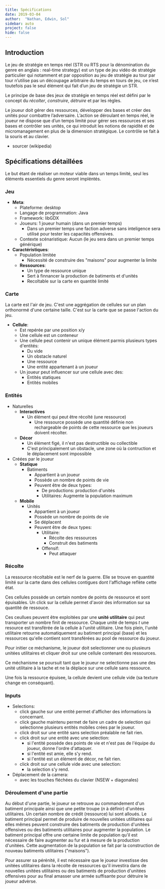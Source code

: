 ```yaml
---
title: Spécifications
date: 2019-03-04
author:  "Nathan, Edwin, Sol"
sidebar: auto
project: false
hide: false
---
```


## Introduction

Le jeu de stratégie en temps réel (STR ou RTS pour la dénomination du genre en anglais : real-time strategy) est un type de jeu vidéo de stratégie particulier qui notamment et par opposition au jeu de stratégie au tour par tour n’utilise pas un découpage arbitraire du temps en tours de jeu, ce n’est toutefois pas le seul élément qui fait d’un jeu de stratégie un STR.

Le principe de base des jeux de stratégie en temps réel est défini par le concept du _récolter_, _construire_, _détruire_ et par les règles.

Le joueur doit gérer des ressources, développer des bases et créer des unités pour combattre l’adversaire. 
L’action se déroulant en temps réel, le joueur ne dispose que d’un temps limité pour gérer ses ressources et 
ses bases et contrôler ses unités, ce qui introduit les notions de rapidité et de micromanagement en plus de la 
dimension stratégique. Le contrôle se fait à la souris et au clavier.

* sourcer (wikipedia)

## Spécifications détaillées

Le but étant de réaliser un moteur viable dans un temps limité, seul les éléments essentiels du genre seront impléntés.

### Jeu
* **Meta**:
  * Plateforme: desktop
  * Langage de programmation: Java
  * Framework: libGDX
  * Joueurs: 1 joueur humain (dans un premier temps)
    * Dans un premier temps une faction adverse sans inteligence sera utilisé pour tester les capacités offensives.
  * Contexte scénaristique: Aucun (le jeu sera dans un premier temps générique)
* **Caractéristiques**:
  * Population limitée
    * Nécessité de construire des "maisons" pour augmenter la limite
  * **Ressources**:
    * Un type de ressource unique
    * Sert à finnancer la production de batiments et d'unités
    * Recoltable sur la carte en quantité limité


### Carte
La carte est l'air de jeu. C'est une aggrégation de cellules sur un plan orthonormé d'une certaine taille. C'est sur la carte que se passe l'action du jeu.

* **Cellule**:
  * Est repérée par une position x/y
  * Une cellule est un conteneur
  * Une cellule peut contenir un unique élément parmis plusieurs types d'entités:
    * Du vide
    * Un obstacle naturel
    * Une ressource
    * Une entité appartenant à un joueur
  * Un joueur peut influencer sur une cellule avec des:
    * Entités statiques
    * Entités mobiles

### Entités

* Naturelles
  * **Interactives**
    * Un élément qui peut être récolté (une ressource)
      * Une ressource possède une quantité définie non rechargeable de points de cette ressource que les joueurs doivent récolter.
  * **Décor**
    * Un élément figé, il n'est pas destructible ou collectible
    * C'est principalement un obstacle, une zone où la contruction et le déplacement sont impossible
* Créées par le joueur
  * **Statique**
    * Batiments
      * Appartient à un joueur
      * Possède un nombre de points de vie
      * Peuvent être de deux types:
        * De productions: production d'unités
        * Utilitaires: Augmente la population maximum      
  * **Mobile**
    * Unités
      * Appartient à un joueur
      * Possède un nombre de points de vie
      * Se déplacent
      * Peuvent être de deux types:
        * Utilitaire: 
          * Récolte des ressources
          * Construit des batiments
        * Offensif:
          * Peut attaquer 

### Récolte
La ressource récoltable est le nerf de la guerre. Elle se trouve en quantité limité sur la carte dans des cellules contigues dont l'affichage reflète cette état.

Ces cellules possède un certain nombre de points de ressource et sont épuisables. Un click sur la cellule permet d'avoir des information sur sa quantité de ressouce. 

Ces ceullues peuvent être exploitées par une **unité utilitaire** qui peut transporter un nombre finit de ressource. Chaque unité de temps $t$ une resource est transférée de la cellule à l'unité utilitaire. Une fois plein, l'unité utilitaire retourne automatiquement au batiment principal (base) et les ressources qu'elle contient sont transférées au pool de ressource du joueur. 

Pour initier ce méchanisme, le joueur doit selectionner une ou plusieurs unitées utilitaires et cliquer droit sur une cellule contenant des ressources.

Ce méchanisme se poursuit tant que le joueur ne selectionne pas une des unité utilitaire à la tache et ne la déplace sur une cellule sans ressource.

Une fois la ressource épuisee, la cellule devient une cellule vide (sa texture change en conséquant).

### Inputs

* Selections:
  * click gauche sur une entité permet d'afficher des informations la concernant.
  * click gauche maintenu permet de faire un cadre de selection qui selectionne plusieurs entités mobiles crées par le joueur.
  * click droit sur une entité sans selection préalable ne fait rien.
  * click droit sur une entité avec une selection:
    * si l'entité possède des points de vie et n'est pas de l'équipe du joueur, donne l'ordre d'attaquer.
    * si l'entité est amie, elle s'y rend.
    * si l'entité est un élément de décor, ne fait rien.
  * click droit sur une cellule vide avec une selection:
    * la selection s'y rend.
* Déplacement de la camera:
  * avec les touches fléchées du clavier (NSEW + diagonales)
      
### Déroulement d'une partie

Au début d'une partie, le joueur se retrouve au commandement d'un batiment principale ainsi que une petite troupe ($n$ à définir) d'unitées utilitaires. Un certain nombre de crédit (ressource) lui sont alloués. Le batiment principal permet de produire de nouvelles unitées utilitaires qui elles mêmes peuvent construire des batiments de production d'unitées offensives ou des batiments utilitaires pour augmenter la population. Le batiment principal offre une certaine limite de population qu'il est nécessaire de faire augmenter au fur et à mesure de la production d'unitées. Cette augmentation de la population se fait par la construction de nouveau batiments utilitaires ("maisons").

Pour assurer sa pérénité, il est nécessaire que le joueur investisse des unitées utilitaires dans la récolte de ressources qu'il investira dans de nouvelles unitées utilitaires ou des batiments de production d'unitées offensives pour au final amasser une armée suffisante pour détruire le joueur advèrse.